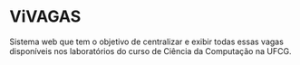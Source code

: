 # ViVAGAS
 Sistema web que tem o objetivo de centralizar e exibir todas essas vagas disponíveis nos laboratórios do curso de Ciência da Computação na UFCG.
